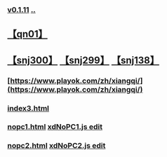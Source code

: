 
### [v0.1.11](https://github.com/littleflute/cchess/edit/master/play/readme.md) [..](..)
  ## [【qn01】](qn01.html) 
## [【snj300】](snj300.html) [【snj299】](snj299.html)  [【snj138】](snj138.html)
### [https://www.playok.com/zh/xiangqi/](https://www.playok.com/zh/xiangqi/)
### [index3.html](index3.html)
### [nopc1.html](nopc1.html) [xdNoPC1.js edit](https://github.com/littleflute/cchess/edit/master/play/xdNoPC1.js)
### [nopc2.html](nopc2.html) [xdNoPC2.js edit](https://github.com/littleflute/cchess/edit/master/play/xdNoPC2.js)
